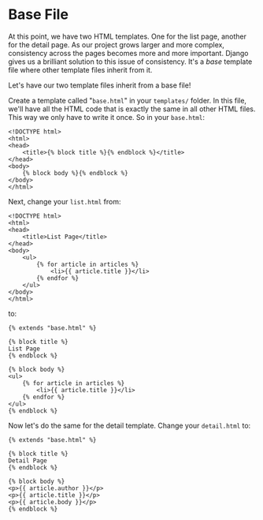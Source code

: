 # Base File
At this point, we have two HTML templates. One for the list page, another for the detail page. As our project grows larger and more complex, consistency across the pages becomes more and more important. Django gives us a brilliant solution to this issue of consistency. It's a *base* template file where other template files inherit from it.

Let's have our two template files inherit from a base file!

Create a template called "`base.html`" in your `templates/` folder. In this file, we'll have all the HTML code that is exactly the same in all other HTML files. This way we only have to write it once. So in your `base.html`:
```django
<!DOCTYPE html>
<html>
<head>
    <title>{% block title %}{% endblock %}</title>
</head>
<body>
    {% block body %}{% endblock %}
</body>
</html>
```

Next, change your `list.html` from:
```django
<!DOCTYPE html>
<html>
<head>
    <title>List Page</title>
</head>
<body>
    <ul>
        {% for article in articles %}
            <li>{{ article.title }}</li>
        {% endfor %}
    </ul>
</body>
</html>
```
to:
```django
{% extends "base.html" %}

{% block title %}
List Page
{% endblock %}

{% block body %}
<ul>
    {% for article in articles %}
        <li>{{ article.title }}</li>
    {% endfor %}
</ul>
{% endblock %}
```

Now let's do the same for the detail template. Change your `detail.html` to:
```django
{% extends "base.html" %}

{% block title %}
Detail Page
{% endblock %}

{% block body %}
<p>{{ article.author }}</p>
<p>{{ article.title }}</p>
<p>{{ article.body }}</p>
{% endblock %}
```
